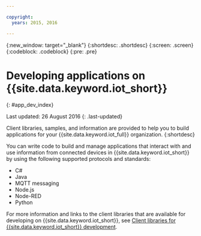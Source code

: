 ```yaml
---

copyright:
  years: 2015, 2016

---
```


{:new_window: target="_blank"}
{:shortdesc: .shortdesc}
{:screen: .screen}
{:codeblock: .codeblock}
{:pre: .pre}

# Developing applications on {{site.data.keyword.iot_short}}
{: #app_dev_index}

Last updated: 26 August 2016
{: .last-updated}

Client libraries, samples, and information are provided to help you to build applications for your {{site.data.keyword.iot_full}} organization.
{:shortdesc}

You can write code to build and manage applications that interact with and use information from connected devices in {{site.data.keyword.iot_short}} by using the following supported protocols and standards:

- C#
- Java
- MQTT messaging
- Node.js
- Node-RED
- Python

For more information and links to the client libraries that are available for developing on {{site.data.keyword.iot_short}}, see [Client libraries for {{site.data.keyword.iot_short}} development](../iot_platform_client_lib.html).
